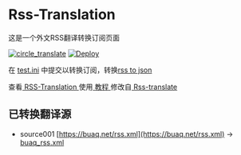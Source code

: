 # Rss-Translation

这是一个外文RSS翻译转换订阅页面 

[![circle_translate](https://github.com/pinkomeo/Rss-Translation/actions/workflows/circle_translate.yml/badge.svg)](https://github.com/pinkomeo/Rss-Translation/actions/workflows/circle_translate.yml)
[![Deploy](https://github.com/pinkomeo/Rss-Translation/actions/workflows/jekyll-gh-pages.yml/badge.svg)](https://github.com/pinkomeo/Rss-Translation/actions/workflows/jekyll-gh-pages.yml)

在 [test.ini](https://github.com/pinkomeo/Rss-Translation/blob/main/test.ini) 中提交以转换订阅，转换[rss to json](https://rss2json.com/)

查看[ RSS-Translation ](https://pinkomeo.github.io/RSS-Translation)使用[ 教程 ](https://www.pinkomeo.net/tutorial/644)修改自[ Rss-translate ](https://github.com/rcy1314/Rss-Translation/)

## 已转换翻译源

 - source001 [https://buaq.net/rss.xml](https://buaq.net/rss.xml) -> [buaq_rss.xml](rss/buaq_rss.xml)
